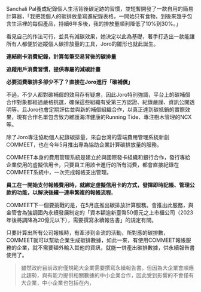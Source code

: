 

Sanchali Pal養成紀錄個人生活背後碳足跡的習慣，並短暫開發了一款自用的簡易計算器，「我把我個人的碳排放量寫進紀錄表格，一開始只有食物，到後來幾乎包含生活裡的每個產品，持續6年多後，我的排放量順利降低了10%到30%。」

看見自己的作法可行，並具有減碳效果，她決定以此為基礎，著手打造出一款能讓所有人都便於追蹤個人碳排放量的工具，Joro的雛形也就此誕生。

**連結刷卡消費紀錄，計算每筆交易背後的碳排量**

**追蹤用戶消費習慣，提供專屬的減碳計畫**

**必要消費碳排多卻少不了？直接在Joro進行「碳補償」**

不過，不少人都對碳補償的效用存有疑慮，因此Joro特別強調，平台上的碳補償合作對象都經過嚴格挑選，確保這些組織有受第三方認證、紀錄嚴謹、資訊公開透明等。且Joro也會定期評估並與新的補償組織合作，以真正達到碳抵銷的實際效果，現有合作名單包含致力維護海洋健康的Running Tide、專注樹木管理的NCX等。




除了Joro專注協助個人紀錄碳排量，來自台灣的雲端費用管理系統新創COMMEET，也在今年5月推出專為協助企業計算碳排放量的服務。

COMMEET本身的費用管理系統是建立於與國際發卡組織和銀行合作，發行專給企業使用的虛擬信用卡，只要員工用該卡進行的所有消費，都會直接紀錄在COMMEET系統中，一次完成報帳支出管理。

**員工在一開始支付報帳費用時，就綁定虛擬信用卡的方式，發揮即時記帳、管理公款的功能，以解決後續一連串繁複的報帳流程**。

COMMEET下一個要挑戰的是，在5月底推出碳排放計算服務。會推出此服務，與金管會為強調國內永續發展制定的「資本額逾新臺幣50億元之上市櫃公司（2023年後將調降為20億元以下），需要撰寫永續報告書」的規定有關。

只要計算出所有公司報帳時，有牽涉到金流的活動，所對應的碳排數，COMMEET就可以幫助企業生成碳排數據，如此一來，有使用COMMEET報帳服務的企業，就不需要額外輸入其他的資訊，就能一併產出碳排數據，供永續報告書使用了。



> 雖然政府目前政府僅規範大企業需要撰寫永續報告書，但因為大企業會順應此趨勢，與有能力提供相關數據的中小企業合作，因此受到影響的不會僅有大企業，中小企業也包括在內，

